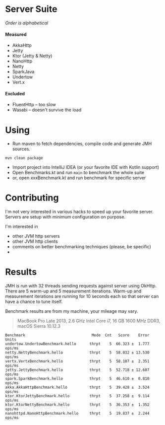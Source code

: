 # Server Suite
_Order is alphabetical_

#### Measured
* AkkaHttp
* Jetty
* Ktor (Jetty & Netty)
* NanoHttp
* Netty
* SparkJava
* Undertow
* Vert.x

#### Excluded
* FluentHttp – too slow
* Wasabi – doesn't survive the load

# Using

* Run maven to fetch dependencies, compile code and generate JMH sources.
```
mvn clean package
```

* Import project into IntelliJ IDEA (or your favorite IDE with Kotlin support)
* Open Benchmarks.kt and run `main` to benchmark the whole suite
* or, open xxxBenchmark.kt and run benchmark for specific server

# Contributing

I'm not very interested in various hacks to speed up your favorite server.
Servers are setup with minimum configuration on purpose.
 
I'm interested in 
* other JVM http servers 
* other JVM http clients 
* comments on better benchmarking techniques (please, be specific)
* 

# Results
JMH is run with 32 threads sending requests against server using OkHttp. 
There are 5 warm-up and 5 measurement iterations.  Warm-up and measurement 
iterations are running for 10 seconds each so that server can have a chance 
to tune itself.  

Benchmark results are from my machine, your mileage may vary.
> MacBook Pro Late 2013,
> 2.6 GHz Intel Core i7,
> 16 GB 1600 MHz DDR3,
> macOS Sierra 10.12.3

```
Benchmark                              Mode  Cnt   Score    Error   Units
undertow.UndertowBenchmark.hello      thrpt    5  66.323 ±  1.777  ops/ms
netty.NettyBenchmark.hello            thrpt    5  58.032 ± 13.530  ops/ms
vertx.VertxBenchmark.hello            thrpt    5  58.107 ±  2.351  ops/ms
jetty.JettyBenchmark.hello            thrpt    5  52.718 ± 12.607  ops/ms
spark.SparkBenchmark.hello            thrpt    5  46.610 ±  0.810  ops/ms
akka.AkkaHttpBenchmark.hello          thrpt    5  39.428 ±  3.524  ops/ms
ktor.KtorJettyBenchmark.hello         thrpt    5  37.258 ±  9.114  ops/ms
ktor.KtorNettyBenchmark.hello         thrpt    5  36.353 ±  1.352  ops/ms
nanohttpd.NanoHttpBenchmark.hello     thrpt    5  19.837 ±  2.244  ops/ms
```